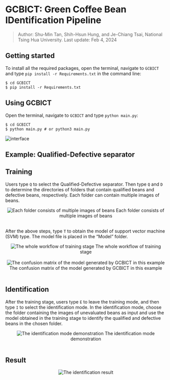 # GCBICT: Green Coffee Bean IDentification Pipeline
> Author: Shu-Min Tan, Shih-Hsun Hung, and Je-Chiang Tsai, National Tsing Hua University.
> Last update: Feb 4, 2024

## Getting started
To install all the required packages, open the terminal, navigate to ```GCBICT``` and type ```pip install -r Requirements.txt``` in the command line:
```console
$ cd GCBICT
$ pip install -r Requirements.txt
```

## Using GCBICT
Open the terminal, navigate to ```GCBICT``` and type ```python main.py```:
```console
$ cd GCBICT
$ python main.py # or python3 main.py
```
![interface](https://imgur.com/xYp3qFt)

## Example: Qualified-Defective separator
## Training
Users type $\texttt{Q}$ to select the Qualified-Defective separator. Then type $\texttt{Q}$
and $\texttt{D}$ to determine the directories of folders that contain qualified beans
and defective beans, respectively. Each folder can contain multiple images of
beans.

<center>
    <img src="https://imgur.com/ZaLMyu1" alt="Each folder consists of multiple images of beans"> 
    Each folder consists of multiple images of beans
</center>
<br> 

After the above steps, type $\texttt{T}$ to obtain the model of support vector machine (SVM) type. The model file is placed in the “Model” folder.
<center>
    <img src="https://hackmd.io/_uploads/BkCy5tYhp.jpg" alt="The whole workflow of training stage"> 
    The whole workflow of training stage
</center>
<br> 

<center>
    <img src="https://hackmd.io/_uploads/rkSlcFYhT.png" alt="The confusion matrix of the model generated by GCBICT in this example"> 
    The confusion matrix of the model generated by GCBICT in this example
</center>
<br> 

## Identification
After the training stage, users type $\texttt{E}$ to leave the training mode, and then type $\texttt{I}$ to select the identification mode. In the identification mode, choose the folder containing the images of unevaluated beans as input and use the model obtained in the training stage to identify the qualified and defective beans in the chosen folder.

<center>
    <img src="https://hackmd.io/_uploads/r1Tmcttha.jpg" alt="The identification mode demonstration"> 
    The identification mode demonstration
</center>
<br> 

## Result
<center>
    <img src="https://hackmd.io/_uploads/r1HV5FKha.jpg" alt="The identification result"> 
</center>
<br> 

